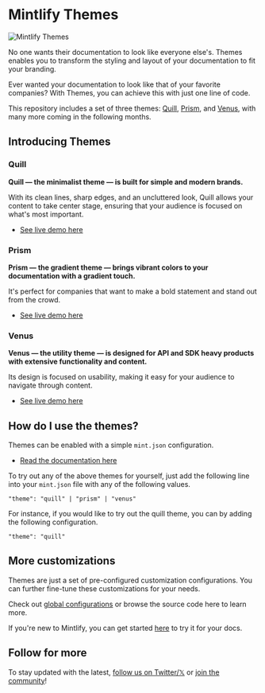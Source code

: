# Mintlify Themes

<picture>
  <source media="(prefers-color-scheme: dark)" srcset="https://github.com/user-attachments/assets/cef3ad5b-335a-43ab-82ae-90844eddf671">
  <source media="(prefers-color-scheme: light)" srcset="https://github.com/user-attachments/assets/b5cc5c07-cfb4-45b8-b6e2-4a8290c37db4">
  <img alt="Mintlify Themes" src="https://github.com/user-attachments/assets/cef3ad5b-335a-43ab-82ae-90844eddf671">
</picture><br />

No one wants their documentation to look like everyone else's. Themes enables you to transform the styling and layout of your documentation to fit your branding.

Ever wanted your documentation to look like that of your favorite companies? With Themes, you can achieve this with just one line of code.

This repository includes a set of three themes: [Quill](#quill), [Prism](#prism), and [Venus](#venus), with many more coming in the following months.

## Introducing Themes

### Quill

**Quill — the minimalist theme — is built for simple and modern brands.**

With its clean lines, sharp edges, and an uncluttered look, Quill allows your content to take center stage, ensuring that your audience is focused on what's most important.

- [See live demo here](https://starter-quill.mintlify.app/)


### Prism

**Prism — the gradient theme — brings vibrant colors to your documentation with a gradient touch.**

It's perfect for companies that want to make a bold statement and stand out from the crowd.

- [See live demo here](https://starter-prism.mintlify.app/)

### Venus

**Venus — the utility theme — is designed for API and SDK heavy products with extensive functionality and content.** 

Its design is focused on usability, making it easy for your audience to navigate through content.

- [See live demo here](https://starter-venus.mintlify.app/)

## How do I use the themes?

Themes can be enabled with a simple `mint.json` configuration.

- [Read the documentation here](https://mintlify.com/docs/settings/global)

To try out any of the above themes for yourself, just add the following line into your `mint.json` file with any of the following values.

```
"theme": "quill" | "prism" | "venus"
```

For instance, if you would like to try out the quill theme, you can by adding the following configuration.

```
"theme": "quill"
```

## More customizations

Themes are just a set of pre-configured customization configurations. You can further fine-tune these customizations for your needs.

Check out [global configurations](https://mintlify.com/docs/settings/global) or browse the source code here to learn more.

If you're new to Mintlify, you can get started [here](https://dashboard.mintlify.com/signup?utm_source=github&utm_medium=open-source&utm_campaign=themes) to try it for your docs.

## Follow for more

To stay updated with the latest, [follow us on Twitter/𝕏](https://x.com/mintlify) or [join the community](https://mintlify.com/community)!
